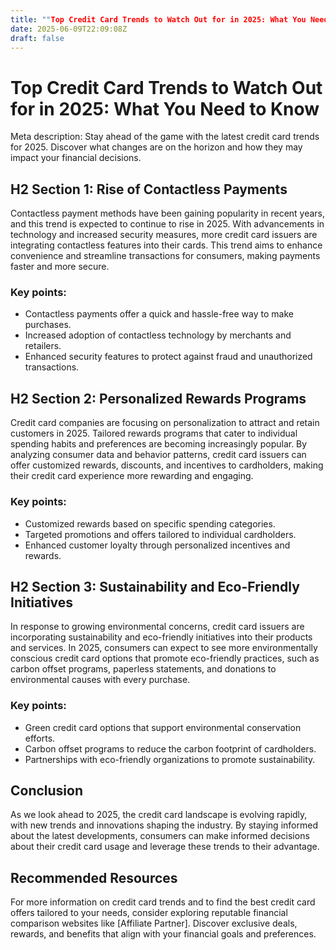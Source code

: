 ```yaml
---
title: ""Top Credit Card Trends to Watch Out for in 2025: What You Need to Know""
date: 2025-06-09T22:09:08Z
draft: false
---
```


# Top Credit Card Trends to Watch Out for in 2025: What You Need to Know

Meta description: Stay ahead of the game with the latest credit card trends for 2025. Discover what changes are on the horizon and how they may impact your financial decisions.

## H2 Section 1: Rise of Contactless Payments

Contactless payment methods have been gaining popularity in recent years, and this trend is expected to continue to rise in 2025. With advancements in technology and increased security measures, more credit card issuers are integrating contactless features into their cards. This trend aims to enhance convenience and streamline transactions for consumers, making payments faster and more secure.

### Key points:
- Contactless payments offer a quick and hassle-free way to make purchases.
- Increased adoption of contactless technology by merchants and retailers.
- Enhanced security features to protect against fraud and unauthorized transactions.

## H2 Section 2: Personalized Rewards Programs

Credit card companies are focusing on personalization to attract and retain customers in 2025. Tailored rewards programs that cater to individual spending habits and preferences are becoming increasingly popular. By analyzing consumer data and behavior patterns, credit card issuers can offer customized rewards, discounts, and incentives to cardholders, making their credit card experience more rewarding and engaging.

### Key points:
- Customized rewards based on specific spending categories.
- Targeted promotions and offers tailored to individual cardholders.
- Enhanced customer loyalty through personalized incentives and rewards.

## H2 Section 3: Sustainability and Eco-Friendly Initiatives

In response to growing environmental concerns, credit card issuers are incorporating sustainability and eco-friendly initiatives into their products and services. In 2025, consumers can expect to see more environmentally conscious credit card options that promote eco-friendly practices, such as carbon offset programs, paperless statements, and donations to environmental causes with every purchase.

### Key points:
- Green credit card options that support environmental conservation efforts.
- Carbon offset programs to reduce the carbon footprint of cardholders.
- Partnerships with eco-friendly organizations to promote sustainability.

## Conclusion

As we look ahead to 2025, the credit card landscape is evolving rapidly, with new trends and innovations shaping the industry. By staying informed about the latest developments, consumers can make informed decisions about their credit card usage and leverage these trends to their advantage.

## Recommended Resources

For more information on credit card trends and to find the best credit card offers tailored to your needs, consider exploring reputable financial comparison websites like [Affiliate Partner]. Discover exclusive deals, rewards, and benefits that align with your financial goals and preferences.